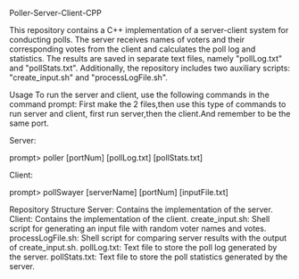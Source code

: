 Poller-Server-Client-CPP

This repository contains a C++ implementation of a server-client system for conducting polls. The server receives names of voters and their corresponding votes from the client and calculates the poll log and statistics. The results are saved in separate text files, namely "pollLog.txt" and "pollStats.txt". Additionally, the repository includes two auxiliary scripts: "create_input.sh" and "processLogFile.sh".

Usage
To run the server and client, use the following commands in the command prompt:
First make the 2 files,then use this type of commands to run server and client,
first run server,then the client.And remember to be the same port.

Server:


prompt> poller [portNum] [pollLog.txt] [pollStats.txt]


Client:

prompt> pollSwayer [serverName] [portNum] [inputFile.txt]


Repository Structure
Server: Contains the implementation of the server.
Client: Contains the implementation of the client.
create_input.sh: Shell script for generating an input file with random voter names and votes.
processLogFile.sh: Shell script for comparing server results with the output of create_input.sh.
pollLog.txt: Text file to store the poll log generated by the server.
pollStats.txt: Text file to store the poll statistics generated by the server.
